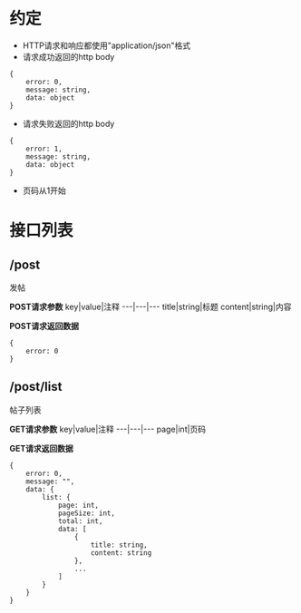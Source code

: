 # 约定
- HTTP请求和响应都使用"application/json"格式
- 请求成功返回的http body
```
{
    error: 0,
    message: string,
    data: object
}
```
- 请求失败返回的http body
```
{
    error: 1,
    message: string,
    data: object
}
```
- 页码从1开始

# 接口列表
## /post
发帖

**POST请求参数**
key|value|注释
---|---|---
title|string|标题
content|string|内容

**POST请求返回数据**
```
{
    error: 0
}
```

## /post/list
帖子列表

**GET请求参数**
key|value|注释
---|---|---
page|int|页码

**GET请求返回数据**
```
{
    error: 0,
    message: "",
    data: {
        list: {
            page: int,
            pageSize: int,
            total: int,
            data: [
                {
                    title: string,
                    content: string
                },
                ...
            ]
        }
    }
}
```